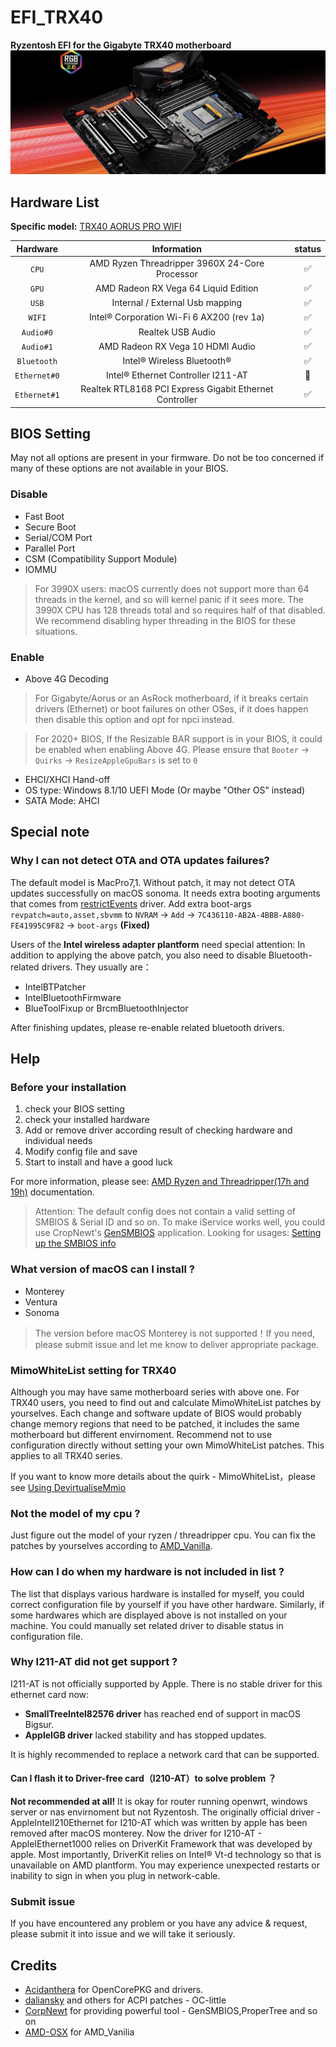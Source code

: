 # EFI_TRX40
**Ryzentosh EFI for the Gigabyte TRX40 motherboard**
![TRX40_Motherboard](./Arous_Trx40_Motherboard.jpg)

## Hardware List

**Specific model:** [TRX40 AORUS PRO WIFI](https://www.gigabyte.com/Motherboard/TRX40-AORUS-PRO-WIFI-rev-10#kf)

|   Hardware   |                       Information                       | status |
| :----------: | :-----------------------------------------------------: | :----: |
|    `CPU`     |     AMD Ryzen Threadripper 3960X 24-Core Processor      |   ✅    |
|    `GPU`     |          AMD Radeon RX Vega 64 Liquid Edition           |   ✅    |
|    `USB`     |             Internal / External Usb mapping             |   ✅    |
|    `WIFI`    |        Intel® Corporation Wi-Fi 6 AX200 (rev 1a)        |   ✅    |
|  `Audio#0`   |                    Realtek USB Audio                    |   ✅    |
|  `Audio#1`   |            AMD Radeon RX Vega 10 HDMI Audio             |   ✅    |
| `Bluetooth`  |               Intel® Wireless Bluetooth®                |   ✅    |
| `Ethernet#0` |           Intel® Ethernet Controller I211-AT            |   🚫    |
| `Ethernet#1` | Realtek RTL8168 PCI Express Gigabit Ethernet Controller |   ✅    |

## BIOS Setting
May not all options are present in your firmware. Do not be too concerned if many of these options are not available in your BIOS.
### Disable
- Fast Boot
- Secure Boot
- Serial/COM Port
- Parallel Port
- CSM (Compatibility Support Module)
- IOMMU
> For 3990X users: macOS currently does not support more than 64 threads in the kernel, and so will kernel panic if it sees more. The 3990X CPU has 128 threads total and so requires half of that disabled. We recommend disabling hyper threading in the BIOS for these situations.
### Enable
- Above 4G Decoding
> For Gigabyte/Aorus or an AsRock motherboard, if it breaks certain drivers (Ethernet) or boot failures on other OSes, if it does happen then disable this option and opt for npci instead.

> For 2020+ BIOS, If the Resizable BAR support is in your BIOS, it could be enabled when enabling Above 4G. Please ensure that `Booter` -> `Quirks` -> `ResizeAppleGpuBars` is set to `0`
- EHCI/XHCI Hand-off
- OS type: Windows 8.1/10 UEFI Mode (Or maybe "Other OS" instead)
- SATA Mode: AHCI

## Special note
### Why I can not detect OTA and OTA updates failures?
The default model is MacPro7,1. Without patch, it may not detect OTA updates successfully on macOS sonoma. It needs extra booting arguments that comes from [restrictEvents](https://github.com/acidanthera/RestrictEvents) driver. Add extra boot-args `revpatch=auto,asset,sbvmm` to `NVRAM` -> `Add` -> `7C436110-AB2A-4BBB-A880-FE41995C9F82` -> `boot-args` **(Fixed)**

Users of the **Intel wireless adapter plantform** need special attention: In addition to applying the above patch, you also need to disable Bluetooth-related drivers. They usually are：
- IntelBTPatcher
- IntelBluetoothFirmware
- BlueToolFixup or BrcmBluetoothInjector
  
After finishing updates, please re-enable related bluetooth drivers.

## Help
### Before your installation
  1. check your BIOS setting
  2. check your installed hardware
  3. Add or remove driver according result of checking hardware and individual needs
  4. Modify config file and save
  5. Start to install and have a good luck

For more information, please see: [AMD Ryzen and Threadripper(17h and 19h)](https://dortania.github.io/OpenCore-Install-Guide/AMD/zen.html#starting-point) documentation.

> Attention: The default config does not contain a valid setting of SMBIOS & Serial ID and so on. To make iService works well, you could use CropNewt's [GenSMBIOS](https://github.com/corpnewt/GenSMBIOS) application. Looking for usages: [Setting up the SMBIOS info](https://dortania.github.io/OpenCore-Install-Guide/AMD/zen.html#platforminfo)

### What version of macOS can I install ?
- Monterey
- Ventura
- Sonoma
> The version before macOS Monterey is not supported！If you need, please submit issue and let me know to deliver appropriate package.

### MimoWhiteList setting for TRX40
Although you may have same motherboard series with above one. For TRX40 users, you need to find out and calculate MimoWhiteList patches by yourselves. Each change and software update of BIOS would probably change memory regions that need to be patched, it includes the same motherboard but different envirnoment. Recommend not to use configuration directly without setting your own MimoWhiteList patches. This applies to all TRX40 series.

If you want to know more details about the quirk - MimoWhiteList，please see [Using DevirtualiseMmio](https://dortania.github.io/OpenCore-Install-Guide/extras/kaslr-fix.html#using-devirtualisemmio)

### Not the model of my cpu ?
Just figure out the model of your ryzen / threadripper cpu.
You can fix the patches by yourselves according to [AMD_Vanilla](https://github.com/AMD-OSX/AMD_Vanilla). 

### How can I do when my hardware is not included in list ?
The list that displays various hardware is installed for myself, you could correct configuration file by yourself if you have other hardware. Similarly, if some hardwares which are displayed above is not installed on your machine. You could manually set related driver to disable status in configuration file.

### Why I211-AT did not get support ?
I211-AT is not officially supported by Apple. There is no stable driver for this ethernet card now:
- **SmallTreeIntel82576 driver** has reached end of support in macOS Bigsur.
- **AppleIGB driver** lacked stability and has stopped updates.

It is highly recommended to replace a network card that can be supported.

#### Can I flash it to Driver-free card（I210-AT）to solve problem ？
**Not recommended at all!** It is okay for router running openwrt, windows server or nas envirnoment but not Ryzentosh.
The originally official driver - AppleIntelI210Ethernet for I210-AT which was written by apple has been removed after macOS monterey. 
Now the driver for I210-AT - AppleIEthernet1000 relies on DriverKit Framework that was developed by apple. Most importantly, DriverKit relies on Intel® Vt-d technology so that is unavailable on AMD plantform. You may experience unexpected restarts or inability to sign in when you plug in network-cable.

### Submit issue
If you have encountered any problem or you have any advice & request, please submit it into issue and we will take it seriously.

## Credits
- [Acidanthera](https://github.com/acidanthera) for OpenCorePKG and drivers.
- [daliansky](https://github.com/daliansky) and others for ACPI patches - OC-little
- [CorpNewt](https://github.com/corpnewt/) for providing powerful tool - GenSMBIOS,ProperTree and so on
- [AMD-OSX](https://github.com/AMD-OSX) for AMD_Vanilia